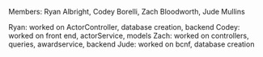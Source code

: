 Members: Ryan Albright, Codey Borelli, Zach Bloodworth, Jude Mullins

Ryan: worked on ActorController, database creation, backend
Codey: worked on front end, actorService, models
Zach: worked on controllers, queries, awardservice, backend
Jude: worked on bcnf, database creation


